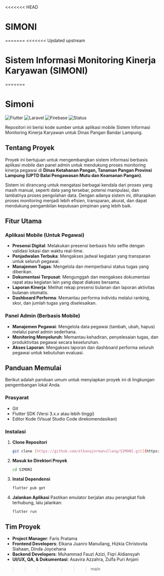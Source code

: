 <<<<<<< HEAD
# SIMONI
=======
<<<<<<< Updated upstream
# Sistem Informasi Monitoring Kinerja Karyawan (SIMONI)
=======
# Simoni

![Flutter](https://img.shields.io/badge/Flutter-02569B?style=for-the-badge&logo=flutter&logoColor=white) ![Laravel](https://img.shields.io/badge/Laravel-FF2D20?style=for-the-badge&logo=laravel&logoColor=white) ![Firebase](https://img.shields.io/badge/Firebase-039BE5?style=for-the-badge&logo=firebase&logoColor=white) ![Status](https://img.shields.io/badge/Status-In%20Development-blue.svg)

Repositori ini berisi kode sumber untuk aplikasi mobile Sistem Informasi Monitoring Kinerja Karyawan untuk Dinas Pangan Bandar Lampung.

## Tentang Proyek

Proyek ini bertujuan untuk mengembangkan sistem informasi berbasis aplikasi mobile dan panel admin untuk mendukung proses monitoring kinerja pegawai di **Dinas Ketahanan Pangan, Tanaman Pangan Provinsi Lampung (UPTD Balai Pengawasan Mutu dan Keamanan Pangan)**.

Sistem ini dirancang untuk mengatasi berbagai kendala dari proses yang masih manual, seperti data yang tersebar, potensi manipulasi, dan lambatnya proses pengolahan data. Dengan adanya sistem ini, diharapkan proses monitoring menjadi lebih efisien, transparan, akurat, dan dapat mendukung pengambilan keputusan pimpinan yang lebih baik.

## Fitur Utama

### Aplikasi Mobile (Untuk Pegawai)
-   **Presensi Digital**: Melakukan presensi berbasis foto selfie dengan validasi lokasi dan waktu real-time.
-   **Penjadwalan Terbuka**: Mengakses jadwal kegiatan yang transparan untuk seluruh pegawai.
-   **Manajemen Tugas**: Mengelola dan memperbarui status tugas yang diberikan.
-   **Dokumentasi Terpusat**: Mengunggah dan mengakses dokumentasi rapat atau kegiatan lain yang dapat diakses bersama.
-   **Laporan Kinerja**: Melihat rekap presensi bulanan dan laporan aktivitas bulanan otomatis.
-   **Dashboard Performa**: Memantau performa individu melalui ranking, skor, dan jumlah tugas yang diselesaikan.

### Panel Admin (Berbasis Mobile)
-   **Manajemen Pegawai**: Mengelola data pegawai (tambah, ubah, hapus) melalui panel admin sederhana.
-   **Monitoring Menyeluruh**: Memantau kehadiran, penyelesaian tugas, dan produktivitas pegawai secara keseluruhan.
-   **Akses Laporan**: Mengakses laporan dan dashboard performa seluruh pegawai untuk kebutuhan evaluasi.

## Panduan Memulai

Berikut adalah panduan umum untuk menyiapkan proyek ini di lingkungan pengembangan lokal Anda.

### Prasyarat

-   Git
-   Flutter SDK (Versi 3.x.x atau lebih tinggi)
-   Editor Kode (Visual Studio Code direkomendasikan)

### Instalasi

1.  **Clone Repositori**
    ```sh
    git clone [https://github.com/elkanajnrmanullang/SIMONI.git](https://github.com/elkanajnrmanullang/SIMONI.git)
    ```
2.  **Masuk ke Direktori Proyek**
    ```sh
    cd SIMONI
    ```
3.  **Instal Dependensi**
    ```sh
    flutter pub get
    ```
4.  **Jalankan Aplikasi**
    Pastikan emulator berjalan atau perangkat fisik terhubung, lalu jalankan:
    ```sh
    flutter run
    ```

## Tim Proyek

-   **Project Manager**: Faris Pratama
-   **Frontend Developers**: Elkana Juanro Manullang, Hizkia Christovita Siahaan, Dinda Joycehana
-   **Backend Developers**: Muhammad Fauzi Azizi, Fiqri Aldiansyah
-   **UI/UX, QA, & Dokumentasi**: Asavira Azzahra, Zulfa Puri Anjani
>>>>>>> main
